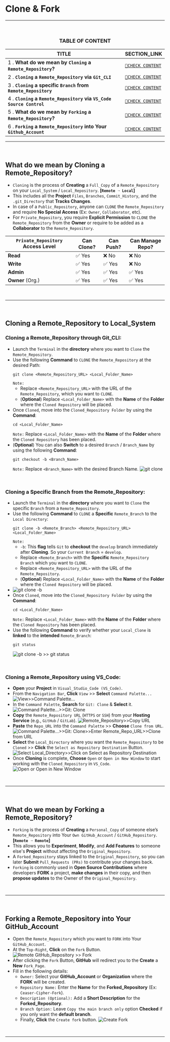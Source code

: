 # Clone & Fork
---
<br>
<div align="center">
 
### TABLE OF CONTENT
 
| TITLE                                                                                                           | SECTION_LINK                                                                                  |
|-----------------------------------------------------------------------------------------------------------------|-----------------------------------------------------------------------------------------------|
| 1 .  **What do we mean by `Cloning` a `Remote_Repository`?**                                                    | [` 🔗CHECK CONTENT `](#what-do-we-mean-by-cloning-a-remote_repository)                       |
| 2 .  **`Cloning` a `Remote_Repository` via `Git_CLI`**                                                          | [` 🔗CHECK CONTENT `](#cloning-a-remote_repository-through-git_cli)                          |
| 3 .  **`Cloning` a specific `Branch` from `Remote_Repository`**                                                 | [` 🔗CHECK CONTENT `](#cloning-a-specific-branch-from-the-remote_repository)                 |
| 4 .  **`Cloning` a `Remote_Repository` via `VS_Code Source Control`**                                           | [` 🔗CHECK CONTENT `](#cloning-a-remote_repository-using-vs_code)                            |
| 5 .  **What do we mean by `Forking` a `Remote_Repository`?**                                                    | [` 🔗CHECK CONTENT `](#what-do-we-mean-by-forking-a-remote_repository)                       |
| 6 .  **`Forking` a `Remote_Repository` into Your `Github_Account`**                                             | [` 🔗CHECK CONTENT `](#forking-a-remote_repository-into-your-github_account)                 |
</div>
 
---
<br>

## What do we mean by Cloning a Remote_Repository?
- `Cloning` is the process of **Creating** a `Full_Copy` of a `Remote_Repository` on your `Local_System` / `Local_Repository`. **[`Remote ➝ Local`]**
- This includes all the **Project** `Files`, `Branches`, `Commit_History`, and the `.git_Directory` that **Tracks Changes**.
- In case of a `Public_Repository`, anyone can `CLONE` the `Remote_Repository` and require **No Special Access** (Ex: `Owner`, `Collaborator`, etc).
- For `Private_Repository`, you require **Explicit Permission** to `CLONE` the `Remote_Repository` from the **Owner** or require to be added as a **Collaborator** to the `Remote_Repository`.<br>

<div align="center">

|**`Private_Repository` Access Level**  | **Can Clone?**  | **Can Push?** | **Can Manage Repo?** |
| ----------------------------------- | --------------- | ------------- | -------------------- |
|**Read**                             | ✅ Yes         | ❌ No         | ❌ No               |
| **Write**                           | ✅ Yes         | ✅ Yes        | ❌ No               |
| **Admin**                           | ✅ Yes         | ✅ Yes        | ✅ Yes              | 
| **Owner** (Org.)                    | ✅ Yes         | ✅ Yes        | ✅ Yes              |
</div>
<br>

---
<br>

## Cloning a Remote_Repository to Local_System
### Cloning a Remote_Repository through Git_CLI:
- Launch the `Terminal` in the **directory** where you want to `Clone` the `Remote_Repository`.
- Use the following **Command** to `CLONE` the `Remote_Repository` at the desired Path:
  ```
  git clone <Remote_Repository_URL> <Local_Folder_Name>
  ```
  `Note:`
  - Replace `<Remote_Repository_URL>` with the URL of the `Remote_Repository`, which you want to `CLONE`.
  - (**Optional**) Replace `<Local_Folder_Name>` with the **Name** of the **Folder** where the `Cloned Repository` will be placed. 
- Once `Cloned`, move into the `Cloned_Repository Folder` by using the **Command**:
  ```
  cd <Local_Folder_Name>
  ```
  `Note:` Replace `<Local_Folder_Name>` with the **Name** of the **Folder** where the `Cloned Repository` has been placed.
- (**Optional**) You can also **Switch** to a desired `Branch` / `Branch_Name` by using the following **Command**:
  ```
  git checkout -b <Branch_Name>
  ```
  `Note:` Replace `<Branch_Name>` with the desired Branch Name.
  ![git clone](https://github.com/user-attachments/assets/e036cd53-9c96-46cb-816e-c02d3ff75e19)<br>
<br>

### Cloning a Specific Branch from the Remote_Repository:
- Launch the `Terminal` in the **directory** where you want to `Clone` the specific `Branch` from a `Remote_Repository`.
- Use the following **Command** to `CLONE` a **Specific** `Remote_Branch` to the `Local Directory`:
  ```
  git clone -b <Remote_Branch> <Remote_Repository_URL> <Local_Folder_Name>
  ```
  `Note:`
  - `-b`: This **flag** tells `Git` to **checkout** the `develop` branch immediately after **Cloning**. So your `Current Branch` = `develop`.
  - Replace `<Remote_Branch>` with the **Specific** `Remote_Repository Branch` which you want to `CLONE`.
  - Replace `<Remote_Repository_URL>` with the URL of the `Remote_Repository`.
  - (**Optional**) Replace `<Local_Folder_Name>` with the **Name** of the **Folder** where the `Cloned Repository` will be placed.
- ![git clone -b](https://github.com/user-attachments/assets/8bee4149-435b-4fe6-b469-ad827988f1be)<br>
- Once `Cloned`, move into the `Cloned_Repository Folder` by using the **Command**:
  ```
  cd <Local_Folder_Name>
  ```
  `Note:` Replace `<Local_Folder_Name>` with the **Name** of the **Folder** where the `Cloned Repository` has been placed.
- Use the following **Command** to verify whether your `Local_Clone` is **linked** to the **intended** `Remote_Branch`:
  ```
  git status
  ```
  ![git clone -b >> git status](https://github.com/user-attachments/assets/ad8de09c-ff23-4998-85e7-83159794831e)<br> 
<br>

### Cloning a Remote_Repository using VS_Code:
- **Open** your **Project** in `Visual_Studio_Code (VS_Code)`.
- From the `Navigation Bar`, **Click** `View` >> **Select** `Command Palette...`<br>
  ![`View`>>`Command Palette...`](https://github.com/user-attachments/assets/0942a48a-307e-499b-8654-e930f80fe0fc)<br>
- In the `Command Palette`, **Search** for `Git: Clone` & **Select** it.
  ![`Command Palette...`>>`Git: Clone`](https://github.com/user-attachments/assets/33a973f3-4f7d-4e44-b0a3-26eb2f09bb76)<br>
- **Copy** the `Remote_Repository URL` (`HTTPS` or `SSH`) from your **Hosting Service** (e.g., `GitHub` / `GitLab`).
  ![Remote_Repository>>`Copy URL`](https://github.com/user-attachments/assets/2f6228e1-7462-4b89-929b-1962ca267c70)<br>
- **Paste** the `Repo_URL` into the `Command Palette` >> **Choose** `Clone from URL`.
  ![`Command Palette...`>>`Git: Clone`>>Enter `Remote_Repo_URL`>>`Clone from URL`](https://github.com/user-attachments/assets/9507d4b1-3629-459e-b8c6-e0d09bd2dd40)<br>
- **Select** the `Local_Directory` where you want the `Remote_Repository` to be `Cloned` >> **Click** the `Select as Repository Destination` Button.
  ![Select `Local_Directory`>>Click on `Select as Repository Destination`](https://github.com/user-attachments/assets/3b0cf61f-31bc-4ee9-a4ee-6e231bd441b6)<br>
- Once **Cloning** is complete, **Choose** `Open` or `Open in New Window` to start working with the `Cloned_Repository` in `VS_Code`.
  ![`Open` or `Open in New Window`](https://github.com/user-attachments/assets/00207b4a-2895-486a-b064-93369ce3c1a1)<br>
<br>

---
<br>

## What do we mean by Forking a Remote_Repository? 
- `Forking` is the process of **Creating** a `Personal_Copy` of someone else’s `Remote_Repository` into Your `Own GitHub_Account` / `GitHub_Repository`. **[`Remote ➝ Remote`]**
- This allows you to **Experiment**, **Modify**, and **Add Features** to someone else's **Project** without affecting the `Original_Repository`.
- A `Forked_Repository` stays linked to the `Original_Repository`, so you can later **Submit** `Pull_Requests (PRs)` to contribute your changes back.
- `Forking` is commonly used in **Open Source Contributions** where developers **FORK** a project, **make changes** in their copy, and then **propose updates** to the Owner of the `Original_Repository`.
<br>

---
<br>

## Forking a Remote_Repository into Your GitHub_Account
- Open the `Remote_Repository` which you want to `FORK` into Your `GitHub_Account`.
- At the `Top-Right`, **Click** on the `Fork` Button.
  ![`Remote GitHub_Repository` >> `Fork`](https://github.com/user-attachments/assets/6e26ca64-4f25-45d3-9ba8-8f18db243cc3)<br>
- After clicking the `Fork` Button, **GitHub** will redirect you to the **Create** a **New** `Fork_Page`.
- Fill in the following details:
  - `Owner:` Select your **GitHub_Account** or **Organization** where the **FORK** will be created.
  - `Repository Name:` Enter the **Name** for the **Forked_Repository** (Ex: `Ceaser-Cipher-Fork`).
  - `Description (Optional):` Add a **Short Description** for the **Forked_Repository**.
  - `Branch Option:` Leave `Copy the main branch only` option **Checked** if you only want the **default branch**.
  - Finally, **Click** the `Create fork` button.
  ![`Create Fork`](https://github.com/user-attachments/assets/f7a114aa-abe7-411b-938e-662717dca9d4)<br>
<br>

---
<br>
